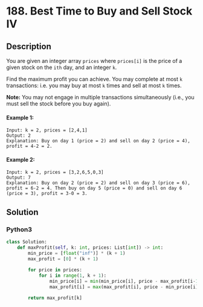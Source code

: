 # 188. Best Time to Buy and Sell Stock IV

## Description
You are given an integer array `prices` where `prices[i]` is the price of a given stock on the `ith` day, and an integer `k`.

Find the maximum profit you can achieve. You may complete at most `k` transactions: i.e. you may buy at most `k` times and sell at most `k` times.

**Note:** You may not engage in multiple transactions simultaneously (i.e., you must sell the stock before you buy again).

#### Example 1:
```
Input: k = 2, prices = [2,4,1]
Output: 2
Explanation: Buy on day 1 (price = 2) and sell on day 2 (price = 4), profit = 4-2 = 2.
```

#### Example 2:
```
Input: k = 2, prices = [3,2,6,5,0,3]
Output: 7
Explanation: Buy on day 2 (price = 2) and sell on day 3 (price = 6), profit = 6-2 = 4. Then buy on day 5 (price = 0) and sell on day 6 (price = 3), profit = 3-0 = 3.
```


## Solution

### Python3
```python
class Solution:
    def maxProfit(self, k: int, prices: List[int]) -> int:
        min_price = [float("inf")] * (k + 1)
        max_profit = [0] * (k + 1)
        
        for price in prices:
            for i in range(1, k + 1):
                min_price[i] = min(min_price[i], price - max_profit[i-1])
                max_profit[i] = max(max_profit[i], price - min_price[i])

        return max_profit[k]
```